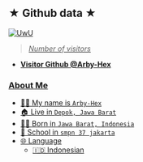 ## ★ Github data ★
<p align="center">

  <a href="https://github.com/Arby-Hex"><img src="http://readme-typing-svg.herokuapp.com?color=BF00FF&center=true&vCenter=true&multiline=false&lines=Follow+Github+Arby+-+Hex💋❤️" alt="UwU">
  
>
> *Number of visitors*
* **Visitor Github @Arby-Hex**

>

### About Me

 - 👨‍🦱 My name is `Arby-Hex`
 - 🏠 Live in `Depok, Jawa Barat`
 - 👶🏻 Born in `Jawa Barat, Indonesia`
 - 🏫 School in `smpn 37 jakarta`
 - 🌐 Language
   - 🇮🇩 Indonesian
